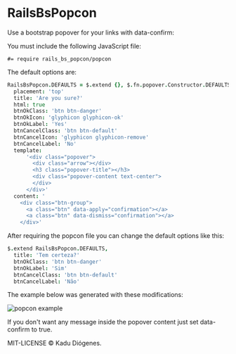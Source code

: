 # RailsBsPopcon

Use a bootstrap popover for your links with data-confirm:

You must include the following JavaScript file:

`#= require rails_bs_popcon/popcon`

The default options are:

```coffeescript
RailsBsPopcon.DEFAULTS = $.extend {}, $.fn.popover.Constructor.DEFAULTS,
  placement: 'top'
  title: 'Are you sure?'
  html: true
  btnOkClass: 'btn btn-danger'
  btnOkIcon: 'glyphicon glyphicon-ok'
  btnOkLabel: 'Yes'
  btnCancelClass: 'btn btn-default'
  btnCancelIcon: 'glyphicon glyphicon-remove'
  btnCancelLabel: 'No'
  template:
      '<div class="popover">
        <div class="arrow"></div>
        <h3 class="popover-title"></h3>
        <div class="popover-content text-center">
        </div>
      </div>'
  content: '
    <div class="btn-group">
      <a class="btn" data-apply="confirmation"></a>
      <a class="btn" data-dismiss="confirmation"></a>
    </div>'
```

After requiring the popcon file you can change the default options like this:

```coffeescript
$.extend RailsBsPopcon.DEFAULTS,
  title: 'Tem certeza?'
  btnOkClass: 'btn btn-danger'
  btnOkLabel: 'Sim'
  btnCancelClass: 'btn btn-default'
  btnCancelLabel: 'Não'
```

The example below was generated with these modifications:

![popcon example](https://dl.dropboxusercontent.com/u/1282318/github/rails_bs_popcorn.png "RailsBsPopcon example.")

If you don't want any message inside the popover content just set data-confirm to true.

MIT-LICENSE &copy; Kadu Diógenes.